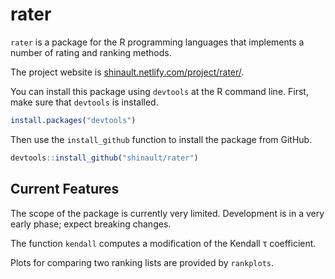 # rater

`rater` is a package for the R programming languages that implements a number of
rating and ranking methods.

The project website is 
[shinault.netlify.com/project/rater/](shinault.netlify.com/project/rater/).

You can install this package using `devtools` at the R command line.  First, 
make sure that `devtools` is installed.
```r
install.packages("devtools")
```
Then use the `install_github` function to install the package from GitHub.
```r
devtools::install_github("shinault/rater")
```

## Current Features

The scope of the package is currently very limited.
Development is in a very early phase; expect breaking changes.

The function `kendall` computes a modification of the Kendall τ coefficient.

Plots for comparing two ranking lists are provided by `rankplots`.



